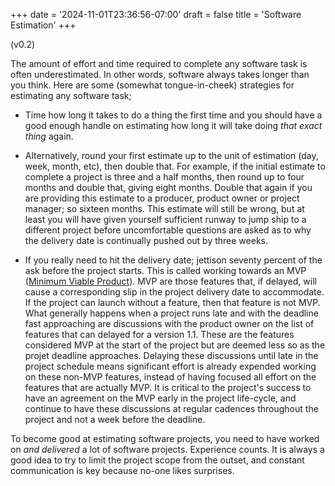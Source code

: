 +++
date = '2024-11-01T23:36:56-07:00'
draft = false 
title = 'Software Estimation'
+++

(v0.2)

The amount of effort and time required to complete any software task is often underestimated. In other words, software always takes longer than you think. Here are some (somewhat tongue-in-cheek) strategies for estimating any software task;

* Time how long it takes to do a thing the first time and you should have a good enough handle on estimating how long it will take doing *that exact thing* again.

* Alternatively, round your first estimate up to the unit of estimation (day, week, month, etc), then double that. For example, if the initial estimate to complete a project is three and a half months, then round up to four months and double that, giving eight months. Double that again if you are providing this estimate to a producer, product owner or project manager; so sixteen months. This estimate will still be wrong, but at least you will have given yourself sufficient runway to jump ship to a different project before uncomfortable questions are asked as to why the delivery date is continually pushed out by three weeks.

* If you really need to hit the delivery date; jettison seventy percent of the ask before the project starts. This is called working towards an MVP ([Minimum Viable Product](https://en.wikipedia.org/wiki/Minimum_viable_product)). MVP are those features that, if delayed, will cause a corresponding slip in the project delivery date to accommodate. If the project can launch without a feature, then that feature is not MVP. What generally happens when a project runs late and with the deadline fast approaching are discussions with the product owner on the list of features that can delayed for a version 1.1. These are the features considered MVP at the start of the project but are deemed less so as the projet deadline approaches. Delaying these discussions until late in the project schedule means significant effort is already expended working on these non-MVP features, instead of having focused all effort on the features that are actually MVP. It is critical to the project's success to have an agreement on the MVP early in the project life-cycle, and continue to have these discussions at regular cadences throughout the project and not a week before the deadline.

To become good at estimating software projects, you need to have worked on *and delivered* a lot of software projects. Experience counts. It is always a good idea to try to limit the project scope from the outset, and constant communication is key because no-one likes surprises.
